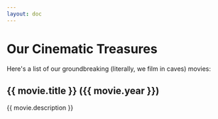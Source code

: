 ```yaml
---
layout: doc
---
```


<script setup>
import { data as movies} from './movies.data.js'
</script>

# Our Cinematic Treasures

Here's a list of our groundbreaking (literally, we film in caves) movies:

<div v-for="(movie, index) in movies" :key="index">
    <h2>{{ movie.title }} ({{ movie.year }})</h2>
    <p>{{ movie.description }}</p>
</div>

<style module>
.movie-list {
  display: grid;
  gap: 2rem;
}

.movie-item {
  background-color: #f0f0f0;
  border-radius: 8px;
  padding: 1rem;
  box-shadow: 0 2px 4px rgba(0,0,0,0.1);
}

.movie-item h2 {
  margin-top: 0;
  color: #333;
}

.movie-item p {
  color: #666;
}
</style>
